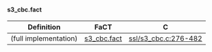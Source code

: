 
#### s3_cbc.fact
Definition | FaCT | C
--- | --- | ---
(full implementation) | [s3_cbc.fact](/openssl-ssl3/s3_cbc.fact) | [ssl/s3_cbc.c:276-482](/openssl-ssl3/tests/ssl/openssl-fact/s3_cbc.c#L276-L482)
